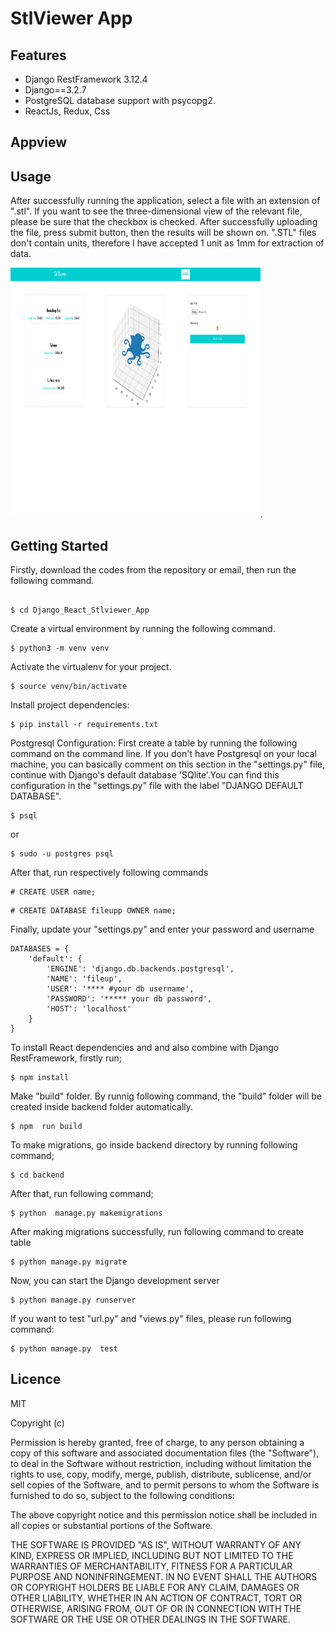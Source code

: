 # StlViewer App

## Features

- Django RestFramework 3.12.4
- Django==3.2.7
- PostgreSQL database support with psycopg2.
- ReactJs, Redux, Css

## Appview

## Usage

After successfully running the application, select a file with an extension of ".stl". If you want to see the three-dimensional view of the relevant file, please be sure that the checkbox is checked.
After successfully uploading the file, press submit button, then the results will be shown on. ".STL" files don't contain units, therefore I have accepted 1 unit as 1mm for extraction of data.

<img src="image_of_app.png"  width="400px" height="400px">.

## Getting Started

Firstly, download the codes from the repository or email, then run the following command.

```

$ cd Django_React_Stlviewer_App

```

Create a virtual environment by running the following command.

```
$ python3 -m venv venv

```

Activate the virtualenv for your project.

```
$ source venv/bin/activate

```

Install project dependencies:

```
$ pip install -r requirements.txt

```

Postgresql Configuration: First create a table by running the following command on the command line.
If you don't have Postgresql on your local machine, you can basically comment on this section in the "settings.py" file, continue with Django's default database 'SQlite'.You can find this configuration in the "settings.py" file with the label "DJANGO DEFAULT DATABASE".

```
$ psql

```

or

```
$ sudo -u postgres psql

```

After that, run respectively following commands

```
# CREATE USER name;
```

```
# CREATE DATABASE fileupp OWNER name;

```

Finally, update your "settings.py" and enter your password and username

```
DATABASES = {
    'default': {
        'ENGINE': 'django.db.backends.postgresql',
        'NAME': 'fileup',
        'USER': '**** #your db username',
        'PASSWORD': '***** your db password',
        'HOST': 'localhost'
    }
}

```

To install React dependencies and and also combine with Django RestFramework, firstly run;

```
$ npm install

```

Make "build" folder. By runnig following command, the "build" folder will be created inside backend folder automatically.

```
$ npm  run build

```

To make migrations, go inside backend directory by running following command;

```
$ cd backend

```

After that, run following command;

```
$ python  manage.py makemigrations

```

After making migrations successfully, run following command to create table

```
$ python manage.py migrate

```

Now, you can start the Django development server

```
$ python manage.py runserver

```

If you want to test "url.py" and "views.py" files, please run following command:

```
$ python manage.py  test

```

## Licence

MIT

Copyright (c)

Permission is hereby granted, free of charge, to any person obtaining a copy of this software and associated documentation files (the "Software"),
to deal in the Software without restriction, including without limitation the rights to use, copy, modify, merge, publish, distribute, sublicense, and/or sell copies of the Software, and to permit persons to whom the Software is furnished to do so, subject to the following conditions:

The above copyright notice and this permission notice shall be included in all copies or substantial portions of the Software.

THE SOFTWARE IS PROVIDED "AS IS", WITHOUT WARRANTY OF ANY KIND, EXPRESS OR IMPLIED, INCLUDING BUT NOT LIMITED TO THE WARRANTIES OF MERCHANTABILITY,
FITNESS FOR A PARTICULAR PURPOSE AND NONINFRINGEMENT. IN NO EVENT SHALL THE AUTHORS OR COPYRIGHT HOLDERS BE LIABLE FOR ANY CLAIM, DAMAGES OR OTHER LIABILITY, WHETHER IN AN ACTION OF CONTRACT,
TORT OR OTHERWISE, ARISING FROM, OUT OF OR IN CONNECTION WITH THE SOFTWARE OR THE USE OR OTHER DEALINGS IN THE SOFTWARE.
